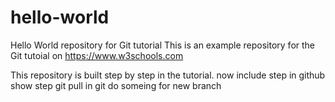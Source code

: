 # hello-world
Hello World repository for Git tutorial
This is an example repository for the Git tutoial on https://www.w3schools.com

This repository is built step by step in the tutorial.
now include step in github
show step git pull in git
do someing for new branch
